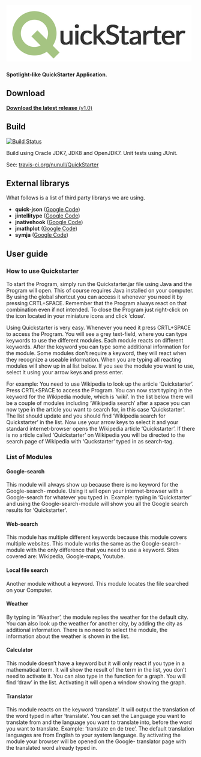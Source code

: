 ![](https://raw.githubusercontent.com/nunull/QuickStarter/master/work/photoshop/logo/logo-big.png)
==================================================================================================

**Spotlight-like QuickStarter Application.**

Download
--------

[**Download the latest release** (v1.0)](https://github.com/nunull/QuickStarter/releases/tag/v1.0)

Build
-----

[![Build Status](https://travis-ci.org/nunull/QuickStarter.svg?branch=master)](https://travis-ci.org/nunull/QuickStarter)

Build using Oracle JDK7, JDK8 and OpenJDK7. Unit tests using JUnit.

See: [travis-ci.org/nunull/QuickStarter](https://travis-ci.org/nunull/QuickStarter)

External librarys
-----------------

What follows is a list of third party librarys we are using.

* **quick-json** ([Google Code](https://code.google.com/p/quick-json/))
* **jintellitype** ([Google Code](https://code.google.com/p/jintellitype/))
* **jnativehook** ([Google Code](https://code.google.com/p/jnativehook/))
* **jmathplot** ([Google Code](https://code.google.com/p/jmathplot/))
* **symja** ([Google Code](https://code.google.com/p/symja/))

User guide
----------

### How to use Quickstarter

To start the Program, simply run the Quickstarter.jar file using Java and the Program will open. This of course requires Java installed on your computer. By using the global shortcut you can access it whenever you need it by pressing CRTL+SPACE. Remember that the Program always react on that combination even if not intended. To close the Program just right-click on the icon located in your miniature icons and click ‘close’.

Using Quickstarter is very easy. Whenever you need it press CRTL+SPACE to access the Program. You will see a grey text-field, where you can type keywords to use the different modules. Each module reacts on different keywords. After the keyword you can type some additional information for the module. Some modules don’t require a keyword, they will react when they recognize a useable information. When you are typing all reacting modules will show up in al list below. If you see the module you want to use, select it using your arrow keys and press enter.

For example: You need to use Wikipedia to look up the article ‘Quickstarter’. Press CRTL+SPACE to access the Program. You can now start typing in the keyword for the Wikipedia module, which is ‘wiki’. In the list below there will be a couple of modules including ‘Wikipedia search’ after a space you can now type in the article you want to search for, in this case ‘Quickstarter’. The list should update and you should find ‘Wikipedia search for Quickstarter’ in the list. Now use your arrow keys to select it and your standard internet-browser opens the Wikipedia article ‘Quickstarter’. If there is no article called ‘Quickstarter’ on Wikipedia you will be directed to the search page of Wikipedia with ‘Quckstarter’ typed in as search-tag.

### List of Modules

#### Google-search

This module will always show up because there is no keyword for the Google-search- module. Using it will open your internet-browser with a Google-search for whatever you typed in. Example: typing in ‘Quickstarter’ and using the Google-search-module will show you all the Google search results for ‘Quickstarter’.

#### Web-search

This module has multiple different keywords because this module covers multiple websites. This module works the same as the Google-search-module with the only difference that you need to use a keyword. Sites covered are: Wikipedia, Google-maps, Youtube.

#### Local file search

Another module without a keyword. This module locates the file searched on your Computer.

#### Weather

By typing in ‘Weather’, the module replies the weather for the default city. You can also look up the weather for another city, by adding the city as additional information. There is no need to select the module, the information about the weather is shown in the list.

#### Calculator

This module doesn’t have a keyword but it will only react if you type in a mathematical term. It will show the result of the term in the list, you don’t need to activate it. You can also type in the function for a graph. You will find ‘draw’ in the list. Activating it will open a window showing the graph.

#### Translator

This module reacts on the keyword ‘translate’. It will output the translation of the word typed in after ‘translate’. You can set the Language you want to translate from and the language you want to translate into, before the word you want to translate. Example: ‘translate en de tree’. The default translation languages are from English to your system language. By activating the module your browser will be opened on the Google- translator page with the translated word already typed in.
